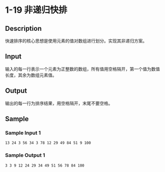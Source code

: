 # 1-19 非递归快排

## Description

快速排序的核心思想是使用元素的值对数组进行划分。实现其非递归方案。

## Input

输入的每一行表示一个元素为正整数的数组，所有值用空格隔开，第一个值为数值长度，其余为数组元素值。

## Output

输出的每一行为排序结果，用空格隔开，末尾不要空格。

## Sample

### Sample Input 1

~~~
13 24 3 56 34 3 78 12 29 49 84 51 9 100
~~~

### Sample Output 1

~~~
3 3 9 12 24 29 34 49 51 56 78 84 100
~~~
